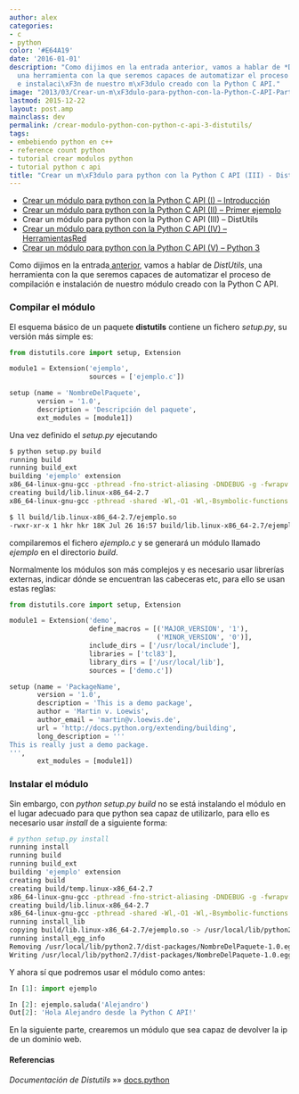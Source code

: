 ```yaml
---
author: alex
categories:
- c
- python
color: '#E64A19'
date: '2016-01-01'
description: "Como dijimos en la entrada anterior, vamos a hablar de *DistUtils*,
  una herramienta con la que seremos capaces de automatizar el proceso de compilaci\xF3n
  e instalaci\xF3n de nuestro m\xF3dulo creado con la Python C API."
image: "2013/03/Crear-un-m\xF3dulo-para-python-con-la-Python-C-API-Parte-I.png"
lastmod: 2015-12-22
layout: post.amp
mainclass: dev
permalink: /crear-modulo-python-con-python-c-api-3-distutils/
tags:
- embebiendo python en c++
- reference count python
- tutorial crear modulos python
- tutorial python c api
title: "Crear un m\xF3dulo para python con la Python C API (III) - DistUtils"
---
```


* [Crear un módulo para python con la Python C API (I) – Introducción][1]
* [Crear un módulo para python con la Python C API (II) – Primer ejemplo][2]
* Crear un módulo para python con la Python C API (III) – DistUtils
* [Crear un módulo para python con la Python C API (IV) – HerramientasRed][3]
* [Crear un módulo para python con la Python C API (V) – Python 3][4]

<figure>
<a href="/img/2013/03/Crear-un-módulo-para-python-con-la-Python-C-API-Parte-I.png"><amp-img on="tap:lightbox1" role="button" tabindex="0" layout="responsive" src="/img/2013/03/Crear-un-módulo-para-python-con-la-Python-C-API-Parte-I.png" title="{{ page.title }}" alt="{{ page.title }}" width="201px" height="190px" /></a>
</figure>

Como dijimos en la entrada[ anterior][5], vamos a hablar de *DistUtils*, una herramienta con la que seremos capaces de automatizar el proceso de compilación e instalación de nuestro módulo creado con la Python C API.

<!--more--><!--ad-->

### Compilar el módulo

El esquema básico de un paquete **distutils** contiene un fichero *setup.py*, su versión más simple es:

```python
from distutils.core import setup, Extension

module1 = Extension('ejemplo',
                    sources = ['ejemplo.c'])

setup (name = 'NombreDelPaquete',
       version = '1.0',
       description = 'Descripción del paquete',
       ext_modules = [module1])
```

Una vez definido el *setup.py* ejecutando

```bash
$ python setup.py build
running build
running build_ext
building 'ejemplo' extension
x86_64-linux-gnu-gcc -pthread -fno-strict-aliasing -DNDEBUG -g -fwrapv -O2 -Wall -Wstrict-prototypes -fPIC -I/usr/include/python2.7 -c ejemplo.c -o build/temp.linux-x86_64-2.7/ejemplo.o
creating build/lib.linux-x86_64-2.7
x86_64-linux-gnu-gcc -pthread -shared -Wl,-O1 -Wl,-Bsymbolic-functions -Wl,-z,relro -fno-strict-aliasing -DNDEBUG -g -fwrapv -O2 -Wall -Wstrict-prototypes -D_FORTIFY_SOURCE=2 -g -fstack-protector --param=ssp-buffer-size=4 -Wformat -Werror=format-security build/temp.linux-x86_64-2.7/ejemplo.o -o build/lib.linux-x86_64-2.7/ejemplo.so

$ ll build/lib.linux-x86_64-2.7/ejemplo.so
-rwxr-xr-x 1 hkr hkr 18K Jul 26 16:57 build/lib.linux-x86_64-2.7/ejemplo.so*
```

compilaremos el fichero *ejemplo.c* y se generará un módulo llamado *ejemplo* en el directorio *build*.

Normalmente los módulos son más complejos y es necesario usar librerías externas, indicar dónde se encuentran las cabeceras etc, para ello se usan estas reglas:

```python
from distutils.core import setup, Extension

module1 = Extension('demo',
                    define_macros = [('MAJOR_VERSION', '1'),
                                     ('MINOR_VERSION', '0')],
                    include_dirs = ['/usr/local/include'],
                    libraries = ['tcl83'],
                    library_dirs = ['/usr/local/lib'],
                    sources = ['demo.c'])

setup (name = 'PackageName',
       version = '1.0',
       description = 'This is a demo package',
       author = 'Martin v. Loewis',
       author_email = 'martin@v.loewis.de',
       url = 'http://docs.python.org/extending/building',
       long_description = '''
This is really just a demo package.
''',
       ext_modules = [module1])
```

### Instalar el módulo

Sin embargo, con *python setup.py build* no se está instalando el módulo en el lugar adecuado para que python sea capaz de utilizarlo, para ello es necesario usar *install* de a siguiente forma:

```bash
# python setup.py install
running install
running build
running build_ext
building 'ejemplo' extension
creating build
creating build/temp.linux-x86_64-2.7
x86_64-linux-gnu-gcc -pthread -fno-strict-aliasing -DNDEBUG -g -fwrapv -O2 -Wall -Wstrict-prototypes -fPIC -I/usr/include/python2.7 -c ejemplo.c -o build/temp.linux-x86_64-2.7/ejemplo.o
creating build/lib.linux-x86_64-2.7
x86_64-linux-gnu-gcc -pthread -shared -Wl,-O1 -Wl,-Bsymbolic-functions -Wl,-z,relro -fno-strict-aliasing -DNDEBUG -g -fwrapv -O2 -Wall -Wstrict-prototypes -D_FORTIFY_SOURCE=2 -g -fstack-protector --param=ssp-buffer-size=4 -Wformat -Werror=format-security build/temp.linux-x86_64-2.7/ejemplo.o -o build/lib.linux-x86_64-2.7/ejemplo.so
running install_lib
copying build/lib.linux-x86_64-2.7/ejemplo.so -> /usr/local/lib/python2.7/dist-packages
running install_egg_info
Removing /usr/local/lib/python2.7/dist-packages/NombreDelPaquete-1.0.egg-info
Writing /usr/local/lib/python2.7/dist-packages/NombreDelPaquete-1.0.egg-info
```

Y ahora sí que podremos usar el módulo como antes:

```python
In [1]: import ejemplo

In [2]: ejemplo.saluda('Alejandro')
Out[2]: 'Hola Alejandro desde la Python C API!'
```

En la siguiente parte, crearemos un módulo que sea capaz de devolver la ip de un dominio web.

#### Referencias

*Documentación de Distutils* »» <a href="http://docs.python.org/3/extending/building.html#building" target="_blank">docs.python</a>



 [1]: https://elbauldelprogramador.com/crear-modulo-python-con-python-c-api-1/ "Crear un módulo para python con la Python C API (I)"
 [2]: https://elbauldelprogramador.com/crear-modulo-python-con-python-c-api-2/ "Crear un módulo para python con la Python C API (II)"
 [3]: https://elbauldelprogramador.com/crear-modulo-python-con-python-c-api-4/ "Crear un módulo para python con la Python C API (IV)"
 [4]: https://elbauldelprogramador.com/crear-modulo-python-con-python-c-api-5-python3/ "Crear un módulo para python con la Python C API (V)"
 [5]: https://elbauldelprogramador.com/crear-modulo-python-con-python-c-api-2